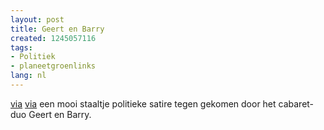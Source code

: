 ```yaml
---
layout: post
title: Geert en Barry
created: 1245057116
tags:
- Politiek
- planeetgroenlinks
lang: nl
---
```

[via](http://www.davidrietveld.nl/pivot/entry.php?id=1764#comm) [via](http://log.komma.net/2009/06/13/barry-barry/) een mooi staaltje politieke satire tegen gekomen door het cabaret-duo Geert en Barry. <object width="560" height="340"><param name="movie" value="http://www.youtube.com/v/xbc8NUyqW5g&hl=nl&fs=1&" /><param name="allowFullScreen" value="true" /><param name="allowscriptaccess" value="always" /><embed src="http://www.youtube.com/v/xbc8NUyqW5g&hl=nl&fs=1&" type="application/x-shockwave-flash" allowscriptaccess="always" allowfullscreen="true" width="560" height="340"></embed></object>

